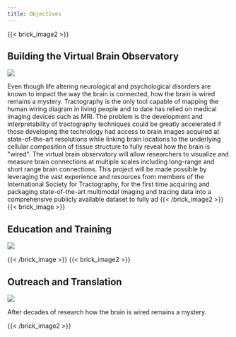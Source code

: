 ```yaml
---
title: Objectives
---
```

{{< brick_image2 >}}

## Building the Virtual Brain Observatory

![](/uploads/illustrations/cuate/responsive.svg)

Even though life altering neurological and psychological disorders are known to impact the way the brain is connected, how the brain is wired remains a mystery. Tractography is the only tool capable of mapping the human wiring diagram in living people and to date has relied on medical imaging devices such as MRI. The problem is the development and interpretability of tractography techniques could be greatly accelerated if those developing the technology had access to brain images acquired at state-of-the-art resolutions while linking brain locations to the underlying cellular composition of tissue structure to fully reveal how the brain is "wired".  The virtual brain observatory will allow researchers to visualize and measure brain connections at multiple scales including long-range and short range brain connections.  This project will be made possible by leveraging the vast experience and resources from members of the International Society for Tractography, for the first time acquiring and packaging state-of-the-art multimodal imaging and tracing data into a comprehensive publicly available dataset to fully ad
{{< /brick_image2 >}}
{{< brick_image >}}

## Education and Training

![](/uploads/illustrations/cuate/version-control.svg)

{{< /brick_image >}}
{{< brick_image2 >}}
## Outreach and Translation

![](/uploads/illustrations/cuate/responsive.svg)

After decades of research how the brain is wired remains a mystery.

{{< /brick_image2 >}}

